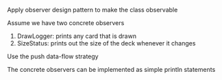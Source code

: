 Apply observer design pattern to make the class observable 

Assume we have two concrete observers

1. DrawLogger: prints any card that is drawn 
2. SizeStatus: prints out the size of the deck whenever it changes 

Use the push data-flow strategy 

The concrete observers can be implemented as simple println statements 